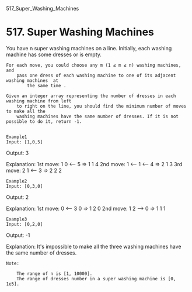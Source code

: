 517_Super_Washing_Machines
# 517. Super Washing Machines

You have n super washing machines on a line. Initially, each washing machine has some
        dresses or is empty.
    

    For each move, you could choose any m (1 ≤ m ≤ n) washing machines, and
        pass one dress of each washing machine to one of its adjacent washing machines  at
            the same time . 

    Given an integer array representing the number of dresses in each washing machine from left
        to right on the line, you should find the minimum number of moves to make all the
        washing machines have the same number of dresses. If it is not possible to do it, return -1.
    

    Example1
    Input: [1,0,5]

Output: 3

Explanation:
1st move:    1     0 <-- 5    =>    1     1     4
2nd move:    1 <-- 1 <-- 4    =>    2     1     3
3rd move:    2     1 <-- 3    =>    2     2     2

    Example2
    Input: [0,3,0]

Output: 2

Explanation:
1st move:    0 <-- 3     0    =>    1     2     0
2nd move:    1     2 --> 0    =>    1     1     1

    Example3
    Input: [0,2,0]

Output: -1

Explanation:
It's impossible to make all the three washing machines have the same number of dresses.

    

    Note:
    
        The range of n is [1, 10000].
        The range of dresses number in a super washing machine is [0, 1e5].